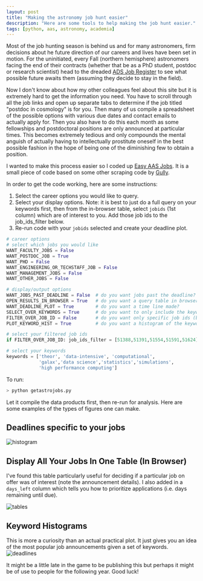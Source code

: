 ```yaml
---
layout: post
title: "Making the astronomy job hunt easier"
description: "Here are some tools to help making the job hunt easier."
tags: [python, aas, astronomy, academia]
---
```


Most of the job hunting season is behind us and for many astronomers, firm decisions about he future direction of our careers and lives have been set in motion. For the uninitiated, every Fall (northern hemisphere) astronomers facing the end of their contracts (whether that be as a PhD student, postdoc or research scientist) head to the dreaded [ADS Job Register](https://jobregister.aas.org/) to see what possible future awaits them (assuming they decide to stay in the field).

Now I don't know about how my other colleagues feel about this site but it is extremely hard to get the information you need. You have to scroll through all the job links and open up separate tabs to determine if the job titled "postdoc in cosmology" is for you. Then many of us compile a spreadsheet of the possible options with various due dates and contact emails to actually apply for. Then you also have to do this each month as some fellowships and postdoctoral positions are only announced at particular times. This becomes extremely tedious and only compounds the mental anguish of actually having to intellectually prostitute oneself in the best possible fashion in the hope of being one of the diminishing few to obtain a position.

I wanted to make this process easier so I coded up [Easy AAS Jobs](https://github.com/bgriffen/easyaasjobs). It is a small piece of code based on some other scraping code by [Gully](https://github.com/gully). 

In order to get the code working, here are some instructions:

1. Select the career options you would like to query.
2. Select your display options. Note: it is best to just do a full query on
   your keywords first, then from the in-browser table, select `jobids` (1st column)
   which are of interest to you. Add those job ids to the job_ids_filter below.
3. Re-run code with your `jobids` selected and create your deadline plot.

```python
# career options
# select which jobs you would like
WANT_FACULTY_JOBS = False
WANT_POSTDOC_JOB = True
WANT_PHD = False
WANT_ENGINEERING_OR_TECHSTAFF_JOB = False
WANT_MANAGEMENT_JOBS = False
WANT_OTHER_JOBS = False

# display/output options
WANT_JOBS_PAST_DEADLINE = False  # do you want jobs past the deadline?
OPEN_RESULTS_IN_BROWSER = True   # do you want a query table in browser?
WANT_DEADLINE_PLOT = True        # do you want a time line made?
SELECT_OVER_KEYWORDS = True      # do you want to only include the keywords (in descriptions) selected below?
FILTER_OVER_JOB_ID = False       # do you want only specific job ids (best to set once you've queried the keyword selected jobs)
PLOT_KEYWORD_HIST = True         # do you want a histogram of the keywords?

# select your filtered job ids
if FILTER_OVER_JOB_ID: job_ids_filter = [51388,51391,51554,51591,51624]

# select your keywords
keywords = ['theor', 'data-intensive', 'computational', 
            'galax','data science','statistics','simulations', 
            'high performance computing']
```

To run: 

```bash
> python getastrojobs.py
```

Let it compile the data products first, then re-run for analysis. Here are some examples of the types of figures one can make.

## Deadlines specific to your jobs
![histogram](https://raw.githubusercontent.com/bgriffen/easyaasjobs/master/jobs_left_timeline.png "Deadlines")  

## Display All Your Jobs In One Table (In Browser)
I've found this table particularly useful for deciding if a particular job on offer was of interest (note the announcement details). I also added in a `days_left` column which tells you how to prioritize applications (i.e. days remaining until due). 

![tables](https://raw.githubusercontent.com/bgriffen/easyaasjobs/master/easyaasjobstable.png "jobs table")

## Keyword Histograms
This is more a curiosity than an actual practical plot. It just gives you an idea of the most popular job announcements given a set of keywords.
![deadlines](https://raw.githubusercontent.com/bgriffen/easyaasjobs/master/keywords.png "Keywords")

It might be a little late in the game to be publishing this but perhaps it might be of use to people for the following year. Good luck!